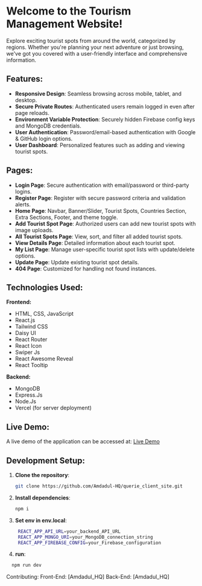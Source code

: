 # Welcome to the Tourism Management Website!

Explore exciting tourist spots from around the world, categorized by regions. Whether you're planning your next adventure or just browsing, we've got you covered with a user-friendly interface and comprehensive information.

## Features:

- **Responsive Design**: Seamless browsing across mobile, tablet, and desktop.
- **Secure Private Routes**: Authenticated users remain logged in even after page reloads.
- **Environment Variable Protection**: Securely hidden Firebase config keys and MongoDB credentials.
- **User Authentication**: Password/email-based authentication with Google & GitHub login options.
- **User Dashboard**: Personalized features such as adding and viewing tourist spots.

## Pages:

- **Login Page**: Secure authentication with email/password or third-party logins.
- **Register Page**: Register with secure password criteria and validation alerts.
- **Home Page**: Navbar, Banner/Slider, Tourist Spots, Countries Section, Extra Sections, Footer, and theme toggle.
- **Add Tourist Spot Page**: Authorized users can add new tourist spots with image uploads.
- **All Tourist Spots Page**: View, sort, and filter all added tourist spots.
- **View Details Page**: Detailed information about each tourist spot.
- **My List Page**: Manage user-specific tourist spot lists with update/delete options.
- **Update Page**: Update existing tourist spot details.
- **404 Page**: Customized for handling not found instances.

## Technologies Used:

**Frontend:**
- HTML, CSS, JavaScript
- React.js
- Tailwind CSS
- Daisy UI
- React Router
- React Icon
- Swiper Js
- React Awesome Reveal
- React Tooltip

**Backend:**
- MongoDB
- Express.Js
- Node.Js
- Vercel (for server deployment)

## Live Demo:

A live demo of the application can be accessed at: [Live Demo](https://pathway-pioneers.web.app/)

## Development Setup:

1. **Clone the repository**:
   ```bash
   git clone https://github.com/Amdadul-HQ/querie_client_site.git
   
2. **Install dependencies**:
   ```bash
   npm i
   
3. **Set env in env.local**:
   ```bash
    REACT_APP_API_URL=your_backend_API_URL
    REACT_APP_MONGO_URI=your_MongoDB_connection_string
    REACT_APP_FIREBASE_CONFIG=your_Firebase_configuration

4. **run**:
```bash
  npm run dev
```
Contributing:
Front-End: [Amdadul_HQ]
Back-End: [Amdadul_HQ]
